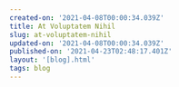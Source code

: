 ```yaml
---
created-on: '2021-04-08T00:00:34.039Z'
title: At Voluptatem Nihil
slug: at-voluptatem-nihil
updated-on: '2021-04-08T00:00:34.039Z'
published-on: '2021-04-23T02:48:17.401Z'
layout: '[blog].html'
tags: blog
---
```



